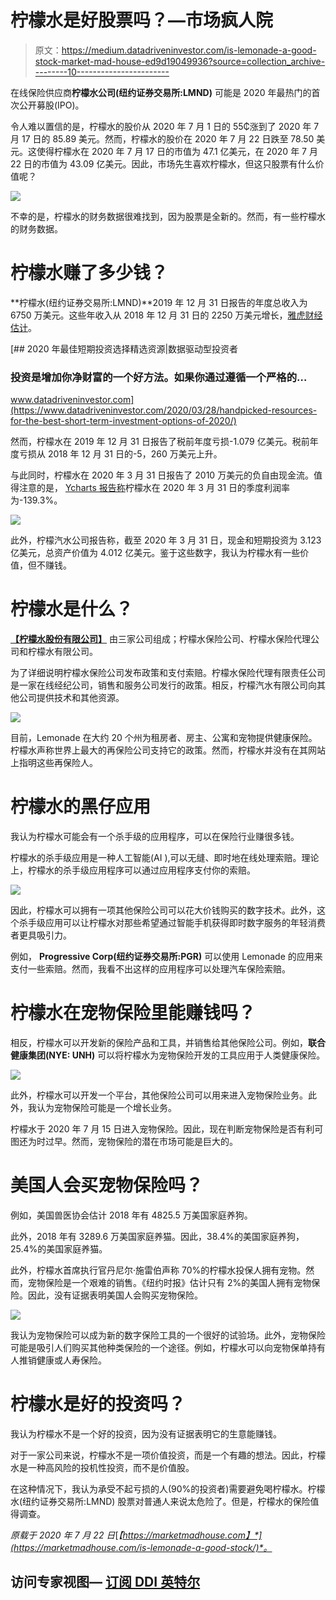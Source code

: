 # 柠檬水是好股票吗？—市场疯人院

> 原文：<https://medium.datadriveninvestor.com/is-lemonade-a-good-stock-market-mad-house-ed9d19049936?source=collection_archive---------10----------------------->

在线保险供应商**柠檬水公司(纽约证券交易所:LMND)** 可能是 2020 年最热门的首次公开募股(IPO)。

令人难以置信的是，柠檬水的股价从 2020 年 7 月 1 日的 55₵涨到了 2020 年 7 月 17 日的 85.89 美元。然而，柠檬水的股价在 2020 年 7 月 22 日跌至 78.50 美元。这使得柠檬水在 2020 年 7 月 17 日的市值为 47.1 亿美元，在 2020 年 7 月 22 日的市值为 43.09 亿美元。因此，市场先生喜欢柠檬水，但这只股票有什么价值呢？

![](img/c210bd6c57e75fdc9ebdac467a2e181d.png)

不幸的是，柠檬水的财务数据很难找到，因为股票是全新的。然而，有一些柠檬水的财务数据。

# 柠檬水赚了多少钱？

**柠檬水(纽约证券交易所:LMND)**2019 年 12 月 31 日报告的年度总收入为 6750 万美元。这些年收入从 2018 年 12 月 31 日的 2250 万美元增长，[雅虎财经估计](https://finance.yahoo.com/quote/LMND/financials?p=LMND)。

[](https://www.datadriveninvestor.com/2020/03/28/handpicked-resources-for-the-best-short-term-investment-options-of-2020/) [## 2020 年最佳短期投资选择精选资源|数据驱动型投资者

### 投资是增加你净财富的一个好方法。如果你通过遵循一个严格的…

www.datadriveninvestor.com](https://www.datadriveninvestor.com/2020/03/28/handpicked-resources-for-the-best-short-term-investment-options-of-2020/) 

然而，柠檬水在 2019 年 12 月 31 日报告了税前年度亏损-1.079 亿美元。税前年度亏损从 2018 年 12 月 31 日的-5，260 万美元上升。

与此同时，柠檬水在 2020 年 3 月 31 日报告了 2010 万美元的负自由现金流。值得注意的是， [Ycharts 报告称](https://ycharts.com/companies/LMND/key_stats)柠檬水在 2020 年 3 月 31 日的季度利润率为-139.3%。

![](img/d9c24aa9d17c4d25f5a2f1dc8ed17c58.png)

此外，柠檬汽水公司报告称，截至 2020 年 3 月 31 日，现金和短期投资为 3.123 亿美元，总资产价值为 4.012 亿美元。鉴于这些数字，我认为柠檬水有一些价值，但不赚钱。

# 柠檬水是什么？

[**【柠檬水股份有限公司】**](https://marketmadhouse.com/is-lemonade-a-good-stock/#service) 由三家公司组成；柠檬水保险公司、柠檬水保险代理公司和柠檬水有限公司。

为了详细说明柠檬水保险公司发布政策和支付索赔。柠檬水保险代理有限责任公司是一家在线经纪公司，销售和服务公司发行的政策。相反，柠檬汽水有限公司向其他公司提供技术和其他资源。

![](img/1be1b635d2e9014cb471c30789a9e9ea.png)

目前，Lemonade 在大约 20 个州为租房者、房主、公寓和宠物提供健康保险。柠檬水声称世界上最大的再保险公司支持它的政策。然而，柠檬水并没有在其网站上指明这些再保险人。

# 柠檬水的黑仔应用

我认为柠檬水可能会有一个杀手级的应用程序，可以在保险行业赚很多钱。

柠檬水的杀手级应用是一种人工智能(AI ),可以无缝、即时地在线处理索赔。理论上，柠檬水的杀手级应用程序可以通过应用程序支付你的索赔。

![](img/4d532c37af93afec3abd4d71bba39e1f.png)

因此，柠檬水可以拥有一项其他保险公司可以花大价钱购买的数字技术。此外，这个杀手级应用可以让柠檬水对那些希望通过智能手机获得即时数字服务的年轻消费者更具吸引力。

例如， **Progressive Corp(纽约证券交易所:PGR)** 可以使用 Lemonade 的应用来支付一些索赔。然而，我看不出这样的应用程序可以处理汽车保险索赔。

# 柠檬水在宠物保险里能赚钱吗？

相反，柠檬水可以开发新的保险产品和工具，并销售给其他保险公司。例如，**联合健康集团(NYE: UNH)** 可以将柠檬水为宠物保险开发的工具应用于人类健康保险。

![](img/4bdbd9474313e35d7d62a337c66c9c2d.png)

此外，柠檬水可以开发一个平台，其他保险公司可以用来进入宠物保险业务。此外，我认为宠物保险可能是一个增长业务。

柠檬水于 2020 年 7 月 15 日进入宠物保险。因此，现在判断宠物保险是否有利可图还为时过早。然而，宠物保险的潜在市场可能是巨大的。

# 美国人会买宠物保险吗？

例如，美国兽医协会估计 2018 年有 4825.5 万美国家庭养狗。

此外，2018 年有 3289.6 万美国家庭养猫。因此，38.4%的美国家庭养狗，25.4%的美国家庭养猫。

此外，柠檬水首席执行官丹尼尔·施雷伯声称 70%的柠檬水投保人拥有宠物。然而，宠物保险是一个艰难的销售。《纽约时报》估计只有 2%的美国人拥有宠物保险。因此，没有证据表明美国人会购买宠物保险。

![](img/2eeb0f66e0f3b38894ce78b409682ddf.png)

我认为宠物保险可以成为新的数字保险工具的一个很好的试验场。此外，宠物保险可能是吸引人们购买其他种类保险的一个途径。例如，柠檬水可以向宠物保单持有人推销健康或人寿保险。

# 柠檬水是好的投资吗？

我认为柠檬水不是一个好的投资，因为没有证据表明它的生意能赚钱。

对于一家公司来说，柠檬水不是一项价值投资，而是一个有趣的想法。因此，柠檬水是一种高风险的投机性投资，而不是价值股。

在这种情况下，我认为承受不起亏损的人(90%的投资者)需要避免喝柠檬水。柠檬水(纽约证券交易所:LMND) 股票对普通人来说太危险了。但是，柠檬水的保险值得调查。

*原载于 2020 年 7 月 22 日*[*【https://marketmadhouse.com】*](https://marketmadhouse.com/is-lemonade-a-good-stock/)*。*

## 访问专家视图— [订阅 DDI 英特尔](https://datadriveninvestor.com/ddi-intel)